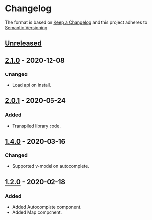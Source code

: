 # Changelog
The format is based on [Keep a Changelog](https://keepachangelog.com) and this project adheres to [Semantic Versioning](https://semver.org).

## [Unreleased]

## [2.1.0] - 2020-12-08
### Changed
- Load api on install.

## [2.0.1] - 2020-05-24
### Added
- Transpiled library code.

## [1.4.0] - 2020-03-16
### Changed
- Supported v-model on autocomplete.

## [1.2.0] - 2020-02-18
### Added
- Added Autocomplete component.
- Added Map component.

[Unreleased]: https://github.com/p803/vue-facebook/compare/v2.1.0...HEAD
[2.1.0]: https://github.com/p803/vue-facebook/compare/v2.0.1...v2.1.0
[2.0.1]: https://github.com/p803/vue-facebook/compare/v1.4.0...v2.0.1
[1.4.0]: https://github.com/p803/vue-facebook/compare/v1.2.0...v1.4.0
[1.2.0]: https://github.com/p803/vue-facebook/releases/tag/v1.2.0
